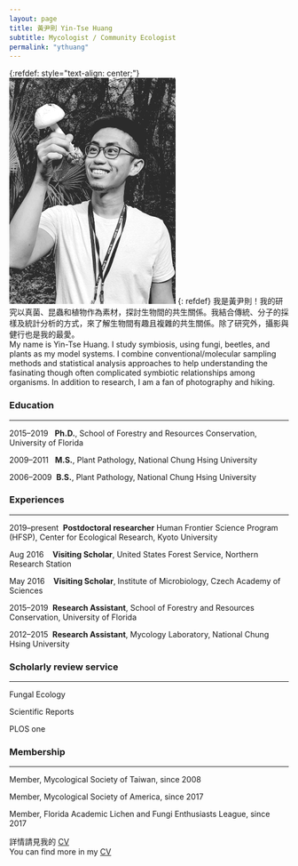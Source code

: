 ```yaml
---
layout: page
title: 黃尹則 Yin-Tse Huang
subtitle: Mycologist / Community Ecologist
permalink: "ythuang"
---
```

{:refdef: style="text-align: center;"}
![](assets/img/MeintheField_300px.png)
{: refdef}
我是黃尹則！我的研究以真菌、昆蟲和植物作為素材，探討生物間的共生關係。我結合傳統、分子的採樣及統計分析的方式，來了解生物間有趣且複雜的共生關係。除了研究外，攝影與健行也是我的最愛。<br>
My name is Yin-Tse Huang. I study symbiosis, using fungi, beetles, and plants as my model systems. I combine conventional/molecular sampling methods and statistical analysis approaches to help understanding the fasinating though often complicated symbiotic relationships among organisms. In addition to research, I am a fan of photography and hiking.

### Education

______

2015–2019&nbsp;&nbsp;&nbsp;**Ph.D.**, School of Forestry and Resources Conservation, University of Florida

2009–2011&nbsp;&nbsp;&nbsp;**M.S.**, Plant Pathology, National Chung Hsing University

2006–2009&nbsp;&nbsp;**B.S.**, Plant Pathology, National Chung Hsing University

### Experiences

______

2019–present&nbsp;&nbsp;**Postdoctoral researcher** Human Frontier Science Program (HFSP), Center for Ecological Research, Kyoto University

Aug 2016&nbsp;&nbsp;&nbsp;&nbsp;**Visiting Scholar**, United States Forest Service, Northern Research Station

May 2016&nbsp;&nbsp;&nbsp;&nbsp;**Visiting Scholar**, Institute of Microbiology, Czech Academy of Sciences

2015–2019&nbsp;&nbsp;**Research Assistant**, School of Forestry and Resources Conservation, University of Florida

2012–2015&nbsp;&nbsp;**Research Assistant**, Mycology Laboratory, National Chung Hsing University

### Scholarly review service

_______

Fungal Ecology

Scientific Reports

PLOS one

### Membership

_______

Member, Mycological Society of Taiwan, since 2008

Member, Mycological Society of America, since 2017


Member, Florida Academic Lichen and Fungi Enthusiasts League, since 2017


詳情請見我的 [CV](/assets/img/YinTse%20Huang%20CV%202020.pdf)<br> 
You can find more in my [CV](/assets/img/YinTse%20Huang%20CV%202020.pdf)
